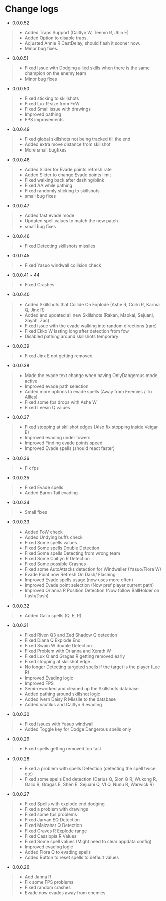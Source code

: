 # Change logs

- 0.0.0.52
> - Added Traps Support (Caitlyn W, Teemo R, Jhin E)
> - Added Option to disable traps.
> - Adjusted Annie R CastDelay, should flash it sooner now.
> - Minor bug fixes.

- 0.0.0.51
> - Fixed Issue with Dodging allied skills when there is the same champion on the enemy team
> - Minor bug fixes

- 0.0.0.50
> - Fixed sticking to skillshots
> - Fixed Lux R size from FoW
> - Fixed Small issue with drawings
> - Improved pathing
> - FPS improvements

- 0.0.0.49
> - Fixed global skillshots not being tracked till the end
> - Added extra move distance from skillshot
> - More small bugfixes

- 0.0.0.48
> - Added Slider for Evade points refresh rate
> - Added Slider to change Evade points limit
> - Fixed walking back after dashing/blink
> - Fixed AA while pathing
> - Fixed randomly sticking to skillshots
> - small bug fixes

- 0.0.0.47
> - Added fast evade mode
> - Updated spell values to match the new patch
> - small bug fixes

- 0.0.0.46
> - Fixed Detecting skillshots missiles

- 0.0.0.45
> - Fixed Yasuo windwall collision check

- 0.0.0.41 ~ 44
> - Fixed Crashes

- 0.0.0.40
> - Added Skillshots that Collide On Explode (Ashe R, Corki R, Karma Q, Jinx R)
> - Added and updated all new Skillshots (Rakan, Maokai, Sejuani, Xayah, Zac)
> - Fixed issue with the evade walking into random directions (rare)
> - Fixed Ekko W lasting long after detection from fow
> - Disabled pathing around skillshots temporary

- 0.0.0.39
> - Fixed Jinx E not getting removed

- 0.0.0.38
> - Made the evade text change when having OnlyDangerous mode active
> - Improved evade path selection
> - Added more options to evade spells (Away from Enemies / To Allies)
> - Fixed some fps drops with Ashe W
> - Fixed Leesin Q values

- 0.0.0.37
> - Fixed stopping at skillshot edges (Also fix stopping inside Veigar E)
> - Improved evading under towers
> - Improved Finding evade points speed
> - Improved Evade spells (should react faster)

- 0.0.0.36
> - Fix fps

- 0.0.0.35
> - Fixed Evade spells
> - Added Baron Tail evading

- 0.0.0.34
> - Small fixes

- 0.0.0.33
> - Added FoW check
> - Added Undying buffs check
> - Fixed Some spells values
> - Fixed Some spells Double Detection
> - Fixed Some spells Detecting from wrong team
> - Fixed Some Caitlyn R Detection
> - Fixed Some possible Crashes
> - Fixed some AutoAttacks detection for Windwaller (Yasuo/Fiora W)
> - Evade Point now Refresh On Dash/ Flashing
> - Improved Evade spells usage (now uses more often)
> - Improved Evade point selection (Now pref player current path)
> - Improved Orianna R Position Detection (Now follow BallHolder on flash/Dash)

- 0.0.0.32
> - Added Galio spells (Q, E, R)

- 0.0.0.31
> - Fixed Riven Q3 and Zed Shadow Q detection
> - Fixed Diana Q Explode End
> - Fixed Swain W double Detection
> - Fixed Problem with Orianna and Xerath W
> - Fixed Lux Q and Gragas R getting removed early
> - Fixed stopping at skillshot edge
> - No longer Detecting targeted spells if the target is the player (Lee R)
> - Improved Evading logic
> - Improved FPS
> - Semi-reworked and cleaned up the Skillshots database
> - Added pathing around skillshot logic
> - Added Ivern Daisy R Missile to the database
> - Added nautilus and Caitlyn R evading

- 0.0.0.30
> - Fixed issues with Yasuo windwall
> - Added Toggle key for Dodge Dangerous spells only

- 0.0.0.29
> - Fixed spells getting removed too fast

- 0.0.0.28
> - Fixed a problem with spells Detection (detecting the spell twice etc)
> - Fixed some spells End detection (Darius Q, Sion Q R, Wukong R, Galio R, Gragas E, Shen E, Sejuani Q, VI Q, Nunu R, Warwick R)

- 0.0.0.27
> - Fixed Spells with explode end dodging
> - Fixed a problem with drawings
> - Fixed some fps problems
> - Fixed Jarvan EQ Detection
> - Fixed Malzahar Q Detection
> - Fixed Graves R Explode range
> - Fixed Cassiopia R Values
> - Fixed Some spell values (Might need to clear appdata config)
> - Improved evading logic
> - Added Fiora Q to evading spells
> - Added Button to reset spells to default values

- 0.0.0.26
> - Add Janna R
> - Fix some FPS problems
> - Fixed random crashes
> - Evade now evades away from enemies